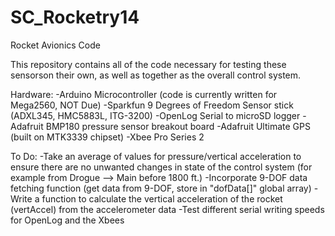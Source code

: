 SC_Rocketry14
=============

Rocket Avionics Code

This repository contains all of the code necessary for testing these sensorson their own, as well as together as the overall control system.

Hardware:
-Arduino Microcontroller (code is currently written for Mega2560, NOT Due)
-Sparkfun 9 Degrees of Freedom Sensor stick (ADXL345, HMC5883L, ITG-3200)
-OpenLog Serial to microSD logger
-Adafruit BMP180 pressure sensor breakout board
-Adafruit Ultimate GPS (built on MTK3339 chipset)
-Xbee Pro Series 2





To Do:
-Take an average of values for pressure/vertical acceleration to ensure there are no unwanted changes in state of the control system (for example from Drogue --> Main before 1800 ft.)
-Incorporate 9-DOF data fetching function (get data from 9-DOF, store in "dofData[]" global array)
-Write a function to calculate the vertical acceleration of the rocket (vertAccel) from the accelerometer data
-Test different serial writing speeds for OpenLog and the Xbees
